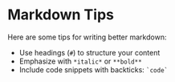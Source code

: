 <!--
{
  "title": "Tips for Markdown Lovers",
  "time": "2025-04-12T10:27:00.000Z",
  "description": "Markdown Tips Here are some tips for writing better markdown: Use headings () to structure your content Emphasize with italic or bold Include code snippets with backticks: code..."
}
-->

# Markdown Tips

Here are some tips for writing better markdown:

- Use headings (`#`) to structure your content
- Emphasize with `*italic*` or `**bold**`
- Include code snippets with backticks: `` `code` ``
